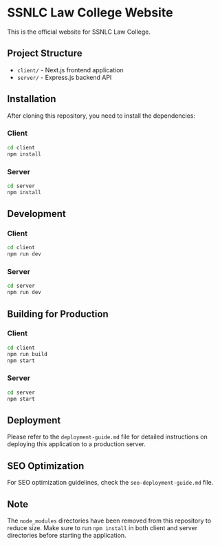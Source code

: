 # SSNLC Law College Website

This is the official website for SSNLC Law College.

## Project Structure

- `client/` - Next.js frontend application
- `server/` - Express.js backend API

## Installation

After cloning this repository, you need to install the dependencies:

### Client

```bash
cd client
npm install
```

### Server

```bash
cd server
npm install
```

## Development

### Client

```bash
cd client
npm run dev
```

### Server

```bash
cd server
npm run dev
```

## Building for Production

### Client

```bash
cd client
npm run build
npm start
```

### Server

```bash
cd server
npm start
```

## Deployment

Please refer to the `deployment-guide.md` file for detailed instructions on deploying this application to a production server.

## SEO Optimization

For SEO optimization guidelines, check the `seo-deployment-guide.md` file.

## Note

The `node_modules` directories have been removed from this repository to reduce size. Make sure to run `npm install` in both client and server directories before starting the application. 
